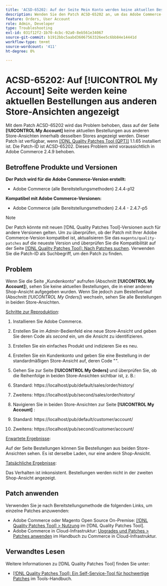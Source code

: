 ```yaml
---
title: 'ACSD-65202: Auf der Seite Mein Konto werden keine aktuellen Bestellungen aus anderen Store-Ansichten angezeigt'
description: Wenden Sie den Patch ACSD-65202 an, um das Adobe Commerce-Problem zu beheben, bei dem auf der Seite Mein Konto keine aktuellen Bestellungen aus anderen Store-Ansichten innerhalb desselben Stores angezeigt werden.
feature: Orders, User Account
role: Admin, Developer
type: Troubleshooting
exl-id: 031f12f2-1b70-4cbc-92a0-8eb561e34067
source-git-commit: b1912bbc5aabd36067563326ee5c6bb84e14441d
workflow-type: tm+mt
source-wordcount: '411'
ht-degree: 0%

---
```


# ACSD-65202: Auf [!UICONTROL My Account] Seite werden keine aktuellen Bestellungen aus anderen Store-Ansichten angezeigt

Mit dem Patch ACSD-65202 wird das Problem behoben, dass auf der Seite **[!UICONTROL My Account]** keine aktuellen Bestellungen aus anderen Store-Ansichten innerhalb desselben Stores angezeigt werden. Dieser Patch ist verfügbar, wenn [[!DNL Quality Patches Tool (QPT)]](/help/tools/quality-patches-tool/quality-patches-tool-to-self-serve-quality-patches.md) 1.1.65 installiert ist. Die Patch-ID ist ACSD-65202. Dieses Problem wird voraussichtlich in Adobe Commerce 2.4.9 behoben.

## Betroffene Produkte und Versionen

**Der Patch wird für die Adobe Commerce-Version erstellt:**

* Adobe Commerce (alle Bereitstellungsmethoden) 2.4.4-p12

**Kompatibel mit Adobe Commerce-Versionen:**

* Adobe Commerce (alle Bereitstellungsmethoden) 2.4.4 - 2.4.7-p5

>[!NOTE]
>
>Der Patch könnte mit neuen [!DNL Quality Patches Tool]-Versionen auch für andere Versionen gelten. Um zu überprüfen, ob der Patch mit Ihrer Adobe Commerce-Version kompatibel ist, aktualisieren Sie das `magento/quality-patches` auf die neueste Version und überprüfen Sie die Kompatibilität auf der Seite [[!DNL Quality Patches Tool]: Nach Patches suchen](https://experienceleague.adobe.com/tools/commerce-quality-patches/index.html?lang=de). Verwenden Sie die Patch-ID als Suchbegriff, um den Patch zu finden.

## Problem

Wenn Sie die Seite „Kundenkonto“ aufrufen (Abschnitt **[!UICONTROL My Account]**), sehen Sie keine aktuellen Bestellungen, die in einer anderen Shop-Ansicht aufgegeben wurden. Wenn Sie jedoch zum Bestellverlauf (Abschnitt *[!UICONTROL My Orders]*) wechseln, sehen Sie alle Bestellungen in beiden Store-Ansichten.

<u>Schritte zur Reproduktion</u>:

1. Installieren Sie Adobe Commerce.
1. Erstellen Sie im *Admin*-Bedienfeld eine neue Store-Ansicht und geben Sie deren Code als *second* ein, um die Ansicht zu identifizieren.
1. Erstellen Sie ein einfaches Produkt und indizieren Sie es neu.
1. Erstellen Sie ein Kundenkonto und geben Sie eine Bestellung in der standardmäßigen Store-Ansicht auf, deren Code &quot;*&quot;*.
1. Gehen Sie zur Seite **[!UICONTROL My Orders]** und überprüfen Sie, ob die Reihenfolge in beiden Store-Ansichten sichtbar ist, z. B.:
1. Standard: https://localhost/pub/default/sales/order/history/
1. Zweitens: https://localhost/pub/second/sales/order/history/

1. Navigieren Sie in beiden Store-Ansichten zur Seite **[!UICONTROL My Account]** :
1. Standard: https://localhost/pub/default/customer/account/
1. Zweitens: https://localhost/pub/second/customer/account/

<u>Erwartete Ergebnisse</u>:

Auf der Seite Bestellungen können Sie Bestellungen aus beiden Store-Ansichten sehen. Es ist derselbe Laden, nur eine andere Shop-Ansicht.

<u>Tatsächliche Ergebnisse</u>:

Das Verhalten ist inkonsistent. Bestellungen werden nicht in der zweiten Shop-Ansicht angezeigt.

## Patch anwenden

Verwenden Sie je nach Bereitstellungsmethode die folgenden Links, um einzelne Patches anzuwenden:

* Adobe Commerce oder Magento Open Source On-Premise: [[!DNL Quality Patches Tool] > Nutzung](/help/tools/quality-patches-tool/usage.md) im [!DNL Quality Patches Tool].
* Adobe Commerce in Cloud-Infrastruktur: [Upgrades und Patches > Patches anwenden](https://experienceleague.adobe.com/docs/commerce-cloud-service/user-guide/develop/upgrade/apply-patches.html?lang=de) im Handbuch zu Commerce in Cloud-Infrastruktur.

## Verwandtes Lesen

Weitere Informationen zu [!DNL Quality Patches Tool] finden Sie unter:

* [[!DNL Quality Patches Tool]: Ein Self-Service-Tool für hochwertige Patches](/help/tools/quality-patches-tool/quality-patches-tool-to-self-serve-quality-patches.md) im Tools-Handbuch.
